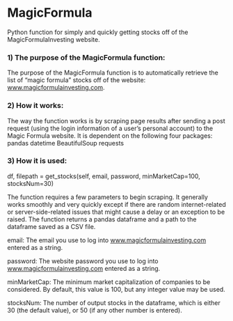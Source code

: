 # MagicFormula
Python function for simply and quickly getting stocks off of the MagicFormulaInvesting website.


### 1) The purpose of the MagicFormula function:

The purpose of the MagicFormula function is to automatically retrieve the list of “magic formula” stocks off of the website: www.magicformulainvesting.com.


### 2) How it works:

The way the function works is by scraping page results after sending a post request (using the login information of a user’s personal account) to the Magic Formula website. It is dependent on the following four packages:
pandas
datetime
BeautifulSoup
requests


### 3)  How it is used:

df, filepath = get_stocks(self, email, password, minMarketCap=100, stocksNum=30)

The function requires a few parameters to begin scraping. It generally works smoothly and very quickly except if there are random internet-related or server-side-related issues that might cause a delay or an exception to be raised. The function returns a pandas dataframe and a path to the dataframe saved as a CSV file.


email: The email you use to log into www.magicformulainvesting.com entered as a string.


password: The website password you use to log into www.magicformulainvesting.com entered as a string.


minMarketCap: The minimum market capitalization of companies to be considered. By default, this value is 100, but any integer value may be used.


stocksNum: The number of output stocks in the dataframe, which is either 30 (the default value), or 50 (if any other number is entered).
